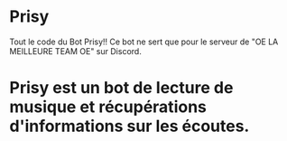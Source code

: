 # Prisy

Tout le code du Bot Prisy!!
Ce bot ne sert que pour le serveur de "OE LA MEILLEURE TEAM OE" sur Discord.
# Prisy est un bot de lecture de musique et récupérations d'informations sur les écoutes.